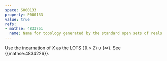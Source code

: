 ```yaml
---
space: S000133
property: P000133
value: true
refs:
- mathse: 4833751
  name: Name for topology generated by the standard open sets of reals and every point that isn't zero.
---
```


Use the incarnation of $X$ as the LOTS $(\mathbb R\times\mathbb Z)\cup\{\infty\}$.
See {{mathse:4834226}}.
